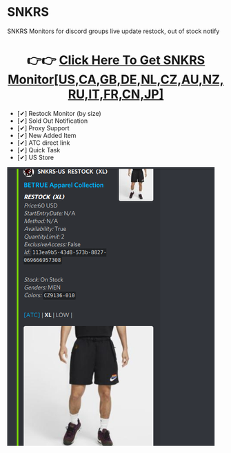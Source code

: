 # SNKRS
SNKRS Monitors for discord groups live update restock, out of stock notify

<center></b><h1>👉👉 <a href="https://discord.gg/k22PfYp3qy">Click Here To Get SNKRS  Monitor[US,CA,GB,DE,NL,CZ,AU,NZ,RU,IT,FR,CN,JP]</a></h1></b></center>

- [✔] Restock Monitor (by size)
- [✔] Sold Out Notification
- [✔] Proxy Support
- [✔] New Added Item
- [✔] ATC direct link
- [✔] Quick Task
- [✔] US Store
<img src="ss.png" alt="Nike Snkrs Monitor"/>
